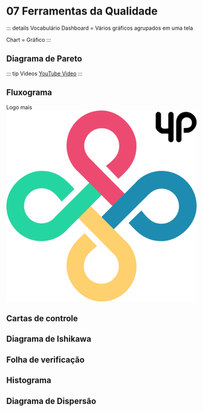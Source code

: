 # 07 Ferramentas da Qualidade

::: details Vocabulário
Dashboard = Vários gráficos agrupados em uma tela

Chart = Gráfico
:::

## Diagrama de Pareto

::: tip Videos
[YouTube Video](https://www.youtube.com/embed/m32O0obtVWs)
:::

## Fluxograma
Logo mais
![An image](./bg.png)

## Cartas de controle

## Diagrama de Ishikawa

## Folha de verificação

## Histograma

## Diagrama de Dispersão
